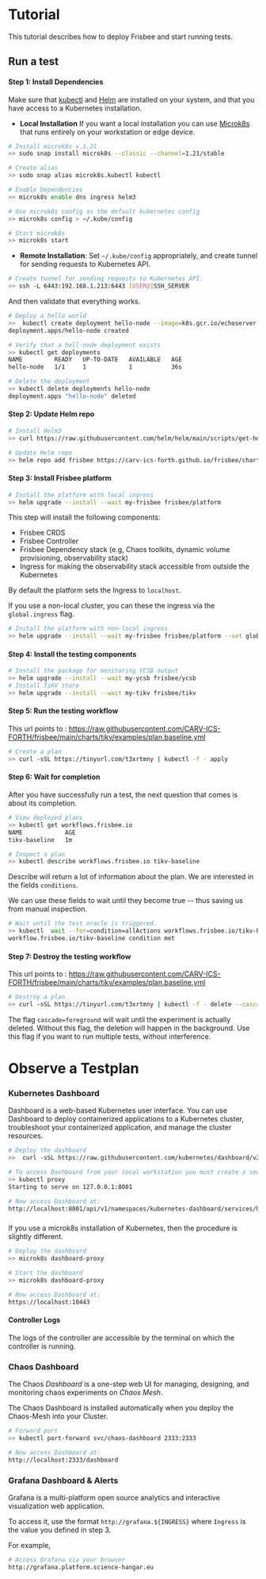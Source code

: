 # Tutorial

This tutorial describes how to deploy Frisbee and start running tests.

## Run a test

#### Step 1:  Install Dependencies

Make sure that [kubectl](https://kubernetes.io/docs/tasks/tools/install-kubectl-linux/)
and  [Helm](https://helm.sh/docs/intro/install/) are installed on your system, and that you have access to a Kubernetes
installation.

* **Local Installation** If you want a local installation you can use [Microk8s](https://microk8s.io/docs) that runs
  entirely on your workstation or edge device.

```bash
# Install microk8s v.1.21
>> sudo snap install microk8s --classic --channel=1.21/stable

# Create alias 
>> sudo snap alias microk8s.kubectl kubectl

# Enable Dependencies
>> microk8s enable dns ingress helm3

# Use microk8s config as the default kubernetes config
>> microk8s config > ~/.kube/config

# Start microk8s
>> microk8s start
```

* **Remote Installation**: Set  `~/.kube/config` appropriately, and create tunnel for sending requests to Kubernetes
  API.

```bash
# Create tunnel for sending requests to Kubernetes API.
>> ssh -L 6443:192.168.1.213:6443 [USER@]SSH_SERVER
```

And then validate that everything works.

```bash
# Deploy a hello world
>>  kubectl create deployment hello-node --image=k8s.gcr.io/echoserver:1.4
deployment.apps/hello-node created

# Verify that a hell-node deployment exists
>> kubectl get deployments
NAME         READY   UP-TO-DATE   AVAILABLE   AGE
hello-node   1/1     1            1           36s

# Delete the deployment
>> kubectl delete deployments hello-node
deployment.apps "hello-node" deleted
```

#### Step 2: Update Helm repo

```bash
# Install Helm3
>> curl https://raw.githubusercontent.com/helm/helm/main/scripts/get-helm-3 | bash

# Update Helm repo
>> helm repo add frisbee https://carv-ics-forth.github.io/frisbee/charts
```

#### Step 3: Install Frisbee platform

```bash
# Install the platform with local ingress
>> helm upgrade --install --wait my-frisbee frisbee/platform
```

This step will install the following components:

* Frisbee CRDS
* Frisbee Controller
* Frisbee Dependency stack (e.g, Chaos toolkits, dynamic volume provisioning, observability stack)
* Ingress for making the observability stack accessible from outside the Kubernetes

By default the platform sets the Ingress to `localhost`.

If you use a non-local cluster, you can these the ingress via the  `global.ingress` flag.

```bash
# Install the platform with non-local ingress
>> helm upgrade --install --wait my-frisbee frisbee/platform --set global.ingress=platform.science-hangar.eu 
```

#### Step 4:  Install the testing components

```bash
# Install the package for monitoring YCSB output
>> helm upgrade --install --wait my-ycsb frisbee/ycsb
# Install TiKV store
>> helm upgrade --install --wait my-tikv frisbee/tikv
```

#### Step 5: Run the testing workflow

This url points
to : https://raw.githubusercontent.com/CARV-ICS-FORTH/frisbee/main/charts/tikv/examples/plan.baseline.yml

```bash
# Create a plan
>> curl -sSL https://tinyurl.com/t3xrtmny | kubectl -f - apply
```

#### Step 6: Wait for completion

After you have successfully run a test, the next question that comes is about its completion.

```bash
# View deployed plans
>> kubectl get workflows.frisbee.io
NAME            AGE
tikv-baseline   1m

# Inspect a plan
>> kubectl describe workflows.frisbee.io tikv-baseline
```

Describe will return a lot of information about the plan. We are interested in the fields `conditions`.

We can use these fields to wait until they become true -- thus saving us from manual inspection.

```bash
# Wait until the test oracle is triggered.
>> kubectl  wait --for=condition=allActions workflows.frisbee.io/tikv-baseline 
workflow.frisbee.io/tikv-baseline condition met
```

####          

#### Step 7: Destroy the testing workflow

This url points
to : https://raw.githubusercontent.com/CARV-ICS-FORTH/frisbee/main/charts/tikv/examples/plan.baseline.yml

```bash
# Destroy a plan
>> curl -sSL https://tinyurl.com/t3xrtmny | kubectl -f - delete --cascade=foreground
```

The flag `cascade=foreground` will wait until the experiment is actually deleted. Without this flag, the deletion will
happen in the background. Use this flag if you want to run multiple tests, without interference.

# Observe a Testplan

### Kubernetes Dashboard

Dashboard is a web-based Kubernetes user interface. You can use Dashboard to deploy containerized applications to a
Kubernetes cluster, troubleshoot your containerized application, and manage the cluster resources.

```bash
# Deploy the dashboard
>>  curl -sSL https://raw.githubusercontent.com/kubernetes/dashboard/v2.3.1/aio/deploy/recommended.yaml | kubectl -f - apply

# To access Dashboard from your local workstation you must create a secure channel to your Kubernetes cluster
>> kubectl proxy
Starting to serve on 127.0.0.1:8001

# Now access Dashboard at:
http://localhost:8001/api/v1/namespaces/kubernetes-dashboard/services/https:kubernetes-dashboard:/proxy/.
```

###          

If you use a microk8s installation of Kubernetes, then the procedure is slightly different.

```bash
# Deploy the dashboard
>> microk8s dashboard-proxy

# Start the dashboard
>> microk8s dashboard-proxy

# Now access Dashboard at:
https://localhost:10443
```

#### Controller Logs

The logs of the controller are accessible by the terminal on which the controller is running.

### Chaos Dashboard

The Chaos *Dashboard* is a one-step web UI for managing, designing, and monitoring chaos experiments on *Chaos Mesh*.

The Chaos Dashboard is installed automatically when you deploy the Chaos-Mesh into your Cluster.

```bash
# Forward port
>> kubectl port-forward svc/chaos-dashboard 2333:2333

# Now access Dashboard at:
http://localhost:2333/dashboard
```

### Grafana Dashboard & Alerts

Grafana is a multi-platform open source analytics and interactive visualization web application.

To access it, use the format `http://grafana.${INGRESS}` where `Ingress` is the value you defined in step 3.

For example,

```bash
# Access Grafana via your browser
http://grafana.platform.science-hangar.eu 
```
